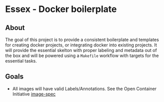 # Essex - Docker boilerplate

## About

The goal of this project is to provide a consistent boilerplate and templates for creating docker projects, or integrating docker into existing projects. It will provide the essential skelton with proper labeling and metadata out of the box and will be powered using a `Makefile` workflow with targets for the essential tasks.

## Goals

 * All images will have valid Labels/Annotations. See the Open Container Initiative [image-spec](https://github.com/opencontainers/image-spec/blob/master/annotations.md)